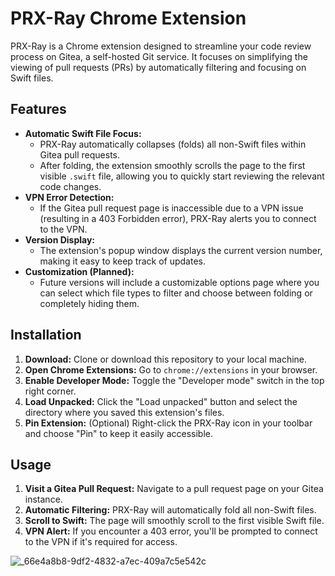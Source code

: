 # PRX-Ray Chrome Extension

PRX-Ray is a Chrome extension designed to streamline your code review process on Gitea, a self-hosted Git service. It focuses on simplifying the viewing of pull requests (PRs) by automatically filtering and focusing on Swift files.

## Features

* **Automatic Swift File Focus:**  
    - PRX-Ray automatically collapses (folds) all non-Swift files within Gitea pull requests.
    - After folding, the extension smoothly scrolls the page to the first visible `.swift` file, allowing you to quickly start reviewing the relevant code changes.
* **VPN Error Detection:**
    - If the Gitea pull request page is inaccessible due to a VPN issue (resulting in a 403 Forbidden error), PRX-Ray alerts you to connect to the VPN.
* **Version Display:**
    - The extension's popup window displays the current version number, making it easy to keep track of updates.
* **Customization (Planned):**
    - Future versions will include a customizable options page where you can select which file types to filter and choose between folding or completely hiding them.

## Installation

1. **Download:** Clone or download this repository to your local machine.
2. **Open Chrome Extensions:** Go to `chrome://extensions` in your browser.
3. **Enable Developer Mode:** Toggle the "Developer mode" switch in the top right corner.
4. **Load Unpacked:** Click the "Load unpacked" button and select the directory where you saved this extension's files.
5. **Pin Extension:** (Optional) Right-click the PRX-Ray icon in your toolbar and choose "Pin" to keep it easily accessible.

## Usage

1. **Visit a Gitea Pull Request:** Navigate to a pull request page on your Gitea instance.
2. **Automatic Filtering:** PRX-Ray will automatically fold all non-Swift files.
3. **Scroll to Swift:** The page will smoothly scroll to the first visible Swift file.
4. **VPN Alert:** If you encounter a 403 error, you'll be prompted to connect to the VPN if it's required for access.

![_66e4a8b8-9df2-4832-a7ec-409a7c5e542c](https://github.com/cavaevinci/PRX-Ray/assets/112208299/4b422062-9476-4af5-8b76-06ed0a045e92)